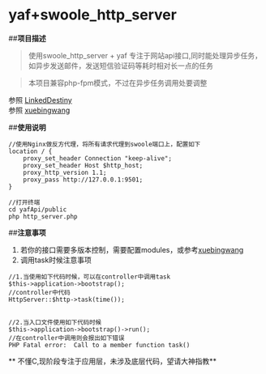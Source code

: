 
# yaf+swoole_http_server

##**项目描述**
> 使用swoole_http_server + yaf 专注于网站api接口,同时能处理异步任务，如异步发送邮件，发送短信验证码等耗时相对长一点的任务

> 本项目兼容php-fpm模式，不过在异步任务调用处要调整

参照 [LinkedDestiny](https://github.com/LinkedDestiny/swoole-yaf)  
参照 [xuebingwang](https://github.com/xuebingwang/xbw-swoole-yaf)

##**使用说明**
```
//使用Nginx做反方代理，将所有请求代理到swoole端口上，配置如下
location / {
	proxy_set_header Connection "keep-alive";
	proxy_set_header Host $http_host;
	proxy_http_version 1.1;
	proxy_pass http://127.0.0.1:9501;
}

//打开终端
cd yafApi/public
php http_server.php
```

##**注意事项**
1.  若你的接口需要多版本控制，需要配置modules，或参考[xuebingwang](https://github.com/xuebingwang/xbw-swoole-yaf)  
2.  调用task时候注意事项  
```
//1.当使用如下代码时候，可以在controller中调用task
$this->application->bootstrap();
//controller中代码
HttpServer::$http->task(time());  


//2.当入口文件使用如下代码时候
$this->application->bootstrap()->run();
//在controller中调用则会报出如下错误
PHP Fatal error:  Call to a member function task()

```
** 不懂C,现阶段专注于应用层，未涉及底层代码，望请大神指教**



